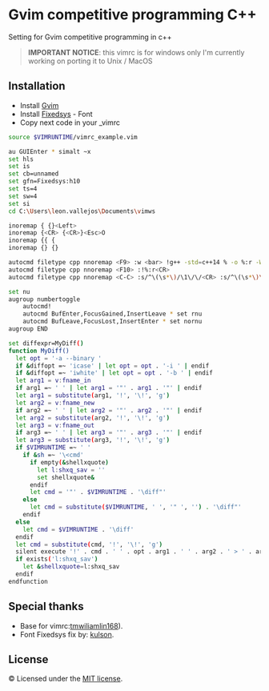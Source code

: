 # Gvim competitive programming C++

Setting for Gvim competitive programming in c++

> **IMPORTANT NOTICE**: this vimrc is for windows only
> I'm currently working on porting it to Unix / MacOS

## Installation

- Install [Gvim](https://www.vim.org/download.php)
- Install [Fixedsys]() - Font
- Copy next code in your _vimrc

```sh
source $VIMRUNTIME/vimrc_example.vim

au GUIEnter * simalt ~x
set hls
set is
set cb=unnamed
set gfn=Fixedsys:h10
set ts=4
set sw=4
set si
cd C:\Users\leon.vallejos\Documents\vimws

inoremap { {}<Left>
inoremap {<CR> {<CR>}<Esc>O
inoremap {{ {
inoremap {} {}

autocmd filetype cpp nnoremap <F9> :w <bar> !g++ -std=c++14 % -o %:r -Wl,--stack,268435456<CR>
autocmd filetype cpp nnoremap <F10> :!%:r<CR>
autocmd filetype cpp nnoremap <C-C> :s/^\(\s*\)/\1\/\/<CR> :s/^\(\s*\)\/\/\/\//\1<CR> $

set nu
augroup numbertoggle
    autocmd!
    autocmd BufEnter,FocusGained,InsertLeave * set rnu
    autocmd BufLeave,FocusLost,InsertEnter * set nornu
augroup END

set diffexpr=MyDiff()
function MyDiff()
  let opt = '-a --binary '
  if &diffopt =~ 'icase' | let opt = opt . '-i ' | endif
  if &diffopt =~ 'iwhite' | let opt = opt . '-b ' | endif
  let arg1 = v:fname_in
  if arg1 =~ ' ' | let arg1 = '"' . arg1 . '"' | endif
  let arg1 = substitute(arg1, '!', '\!', 'g')
  let arg2 = v:fname_new
  if arg2 =~ ' ' | let arg2 = '"' . arg2 . '"' | endif
  let arg2 = substitute(arg2, '!', '\!', 'g')
  let arg3 = v:fname_out
  if arg3 =~ ' ' | let arg3 = '"' . arg3 . '"' | endif
  let arg3 = substitute(arg3, '!', '\!', 'g')
  if $VIMRUNTIME =~ ' '
    if &sh =~ '\<cmd'
      if empty(&shellxquote)
        let l:shxq_sav = ''
        set shellxquote&
      endif
      let cmd = '"' . $VIMRUNTIME . '\diff"'
    else
      let cmd = substitute($VIMRUNTIME, ' ', '" ', '') . '\diff"'
    endif
  else
    let cmd = $VIMRUNTIME . '\diff'
  endif
  let cmd = substitute(cmd, '!', '\!', 'g')
  silent execute '!' . cmd . ' ' . opt . arg1 . ' ' . arg2 . ' > ' . arg3
  if exists('l:shxq_sav')
    let &shellxquote=l:shxq_sav
  endif
endfunction
```

## Special thanks

- Base for vimrc:[tmwiliamlin168](https://github.com/tmwilliamlin168)).
- Font Fixedsys fix by: [kulson](https://github.com/kulson/William-Lin-Font).

## License

© Licensed under the [MIT license](LICENSE.txt).
